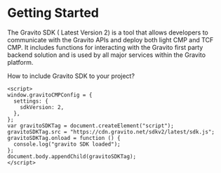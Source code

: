 Getting Started
===============

The Gravito SDK ( Latest Version 2) is a tool that allows developers to communicate with the Gravito APIs and deploy both light CMP and TCF CMP. It includes functions for interacting with the Gravito first party backend solution and is used by all major services within the Gravito platform.

How to include Gravito SDK to your project?

```
<script>
window.gravitoCMPConfig = {
  settings: {
    sdkVersion: 2,
  },
};
var gravitoSDKTag = document.createElement("script");
gravitoSDKTag.src = "https://cdn.gravito.net/sdkv2/latest/sdk.js";
gravitoSDKTag.onload = function () {
  console.log("gravito SDK loaded");
};
document.body.appendChild(gravitoSDKTag);
</script>
```